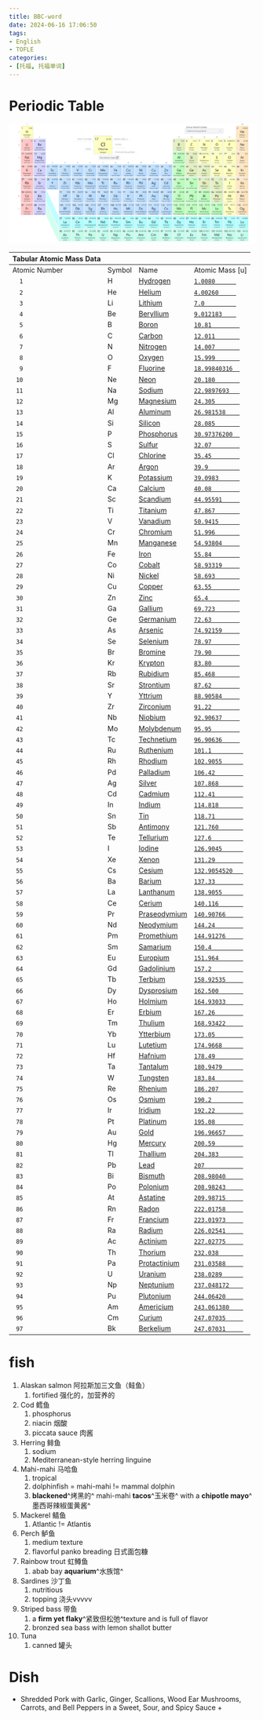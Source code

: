 ```yaml
---
title: BBC-word
date: 2024-06-16 17:06:50
tags:
- English
- TOFLE
categories:
- [托福, 托福单词]
---
```


#  Periodic Table

![image-20240616171351691](https://raw.githubusercontent.com/leovewc/images/main/image-20240616171351691.png)

| Tabular Atomic Mass Data |        |                                                             |                                                              |
| ------------------------ | ------ | ----------------------------------------------------------- | ------------------------------------------------------------ |
| Atomic Number            | Symbol | Name                                                        | Atomic Mass [u]                                              |
| `  1`                    | H      | [Hydrogen](https://pubchem.ncbi.nlm.nih.gov/element/1)      | [`1.0080      `](https://pubchem.ncbi.nlm.nih.gov/element/1#section=Atomic-Weight) |
| `  2`                    | He     | [Helium](https://pubchem.ncbi.nlm.nih.gov/element/2)        | [`4.00260     `](https://pubchem.ncbi.nlm.nih.gov/element/2#section=Atomic-Weight) |
| `  3`                    | Li     | [Lithium](https://pubchem.ncbi.nlm.nih.gov/element/3)       | [`7.0         `](https://pubchem.ncbi.nlm.nih.gov/element/3#section=Atomic-Weight) |
| `  4`                    | Be     | [Beryllium](https://pubchem.ncbi.nlm.nih.gov/element/4)     | [`9.012183    `](https://pubchem.ncbi.nlm.nih.gov/element/4#section=Atomic-Weight) |
| `  5`                    | B      | [Boron](https://pubchem.ncbi.nlm.nih.gov/element/5)         | [`10.81        `](https://pubchem.ncbi.nlm.nih.gov/element/5#section=Atomic-Weight) |
| `  6`                    | C      | [Carbon](https://pubchem.ncbi.nlm.nih.gov/element/6)        | [`12.011       `](https://pubchem.ncbi.nlm.nih.gov/element/6#section=Atomic-Weight) |
| `  7`                    | N      | [Nitrogen](https://pubchem.ncbi.nlm.nih.gov/element/7)      | [`14.007       `](https://pubchem.ncbi.nlm.nih.gov/element/7#section=Atomic-Weight) |
| `  8`                    | O      | [Oxygen](https://pubchem.ncbi.nlm.nih.gov/element/8)        | [`15.999       `](https://pubchem.ncbi.nlm.nih.gov/element/8#section=Atomic-Weight) |
| `  9`                    | F      | [Fluorine](https://pubchem.ncbi.nlm.nih.gov/element/9)      | [`18.99840316  `](https://pubchem.ncbi.nlm.nih.gov/element/9#section=Atomic-Weight) |
| ` 10`                    | Ne     | [Neon](https://pubchem.ncbi.nlm.nih.gov/element/10)         | [`20.180       `](https://pubchem.ncbi.nlm.nih.gov/element/10#section=Atomic-Weight) |
| ` 11`                    | Na     | [Sodium](https://pubchem.ncbi.nlm.nih.gov/element/11)       | [`22.9897693   `](https://pubchem.ncbi.nlm.nih.gov/element/11#section=Atomic-Weight) |
| ` 12`                    | Mg     | [Magnesium](https://pubchem.ncbi.nlm.nih.gov/element/12)    | [`24.305       `](https://pubchem.ncbi.nlm.nih.gov/element/12#section=Atomic-Weight) |
| ` 13`                    | Al     | [Aluminum](https://pubchem.ncbi.nlm.nih.gov/element/13)     | [`26.981538    `](https://pubchem.ncbi.nlm.nih.gov/element/13#section=Atomic-Weight) |
| ` 14`                    | Si     | [Silicon](https://pubchem.ncbi.nlm.nih.gov/element/14)      | [`28.085       `](https://pubchem.ncbi.nlm.nih.gov/element/14#section=Atomic-Weight) |
| ` 15`                    | P      | [Phosphorus](https://pubchem.ncbi.nlm.nih.gov/element/15)   | [`30.97376200  `](https://pubchem.ncbi.nlm.nih.gov/element/15#section=Atomic-Weight) |
| ` 16`                    | S      | [Sulfur](https://pubchem.ncbi.nlm.nih.gov/element/16)       | [`32.07        `](https://pubchem.ncbi.nlm.nih.gov/element/16#section=Atomic-Weight) |
| ` 17`                    | Cl     | [Chlorine](https://pubchem.ncbi.nlm.nih.gov/element/17)     | [`35.45        `](https://pubchem.ncbi.nlm.nih.gov/element/17#section=Atomic-Weight) |
| ` 18`                    | Ar     | [Argon](https://pubchem.ncbi.nlm.nih.gov/element/18)        | [`39.9         `](https://pubchem.ncbi.nlm.nih.gov/element/18#section=Atomic-Weight) |
| ` 19`                    | K      | [Potassium](https://pubchem.ncbi.nlm.nih.gov/element/19)    | [`39.0983      `](https://pubchem.ncbi.nlm.nih.gov/element/19#section=Atomic-Weight) |
| ` 20`                    | Ca     | [Calcium](https://pubchem.ncbi.nlm.nih.gov/element/20)      | [`40.08        `](https://pubchem.ncbi.nlm.nih.gov/element/20#section=Atomic-Weight) |
| ` 21`                    | Sc     | [Scandium](https://pubchem.ncbi.nlm.nih.gov/element/21)     | [`44.95591     `](https://pubchem.ncbi.nlm.nih.gov/element/21#section=Atomic-Weight) |
| ` 22`                    | Ti     | [Titanium](https://pubchem.ncbi.nlm.nih.gov/element/22)     | [`47.867       `](https://pubchem.ncbi.nlm.nih.gov/element/22#section=Atomic-Weight) |
| ` 23`                    | V      | [Vanadium](https://pubchem.ncbi.nlm.nih.gov/element/23)     | [`50.9415      `](https://pubchem.ncbi.nlm.nih.gov/element/23#section=Atomic-Weight) |
| ` 24`                    | Cr     | [Chromium](https://pubchem.ncbi.nlm.nih.gov/element/24)     | [`51.996       `](https://pubchem.ncbi.nlm.nih.gov/element/24#section=Atomic-Weight) |
| ` 25`                    | Mn     | [Manganese](https://pubchem.ncbi.nlm.nih.gov/element/25)    | [`54.93804     `](https://pubchem.ncbi.nlm.nih.gov/element/25#section=Atomic-Weight) |
| ` 26`                    | Fe     | [Iron](https://pubchem.ncbi.nlm.nih.gov/element/26)         | [`55.84        `](https://pubchem.ncbi.nlm.nih.gov/element/26#section=Atomic-Weight) |
| ` 27`                    | Co     | [Cobalt](https://pubchem.ncbi.nlm.nih.gov/element/27)       | [`58.93319     `](https://pubchem.ncbi.nlm.nih.gov/element/27#section=Atomic-Weight) |
| ` 28`                    | Ni     | [Nickel](https://pubchem.ncbi.nlm.nih.gov/element/28)       | [`58.693       `](https://pubchem.ncbi.nlm.nih.gov/element/28#section=Atomic-Weight) |
| ` 29`                    | Cu     | [Copper](https://pubchem.ncbi.nlm.nih.gov/element/29)       | [`63.55        `](https://pubchem.ncbi.nlm.nih.gov/element/29#section=Atomic-Weight) |
| ` 30`                    | Zn     | [Zinc](https://pubchem.ncbi.nlm.nih.gov/element/30)         | [`65.4         `](https://pubchem.ncbi.nlm.nih.gov/element/30#section=Atomic-Weight) |
| ` 31`                    | Ga     | [Gallium](https://pubchem.ncbi.nlm.nih.gov/element/31)      | [`69.723       `](https://pubchem.ncbi.nlm.nih.gov/element/31#section=Atomic-Weight) |
| ` 32`                    | Ge     | [Germanium](https://pubchem.ncbi.nlm.nih.gov/element/32)    | [`72.63        `](https://pubchem.ncbi.nlm.nih.gov/element/32#section=Atomic-Weight) |
| ` 33`                    | As     | [Arsenic](https://pubchem.ncbi.nlm.nih.gov/element/33)      | [`74.92159     `](https://pubchem.ncbi.nlm.nih.gov/element/33#section=Atomic-Weight) |
| ` 34`                    | Se     | [Selenium](https://pubchem.ncbi.nlm.nih.gov/element/34)     | [`78.97        `](https://pubchem.ncbi.nlm.nih.gov/element/34#section=Atomic-Weight) |
| ` 35`                    | Br     | [Bromine](https://pubchem.ncbi.nlm.nih.gov/element/35)      | [`79.90        `](https://pubchem.ncbi.nlm.nih.gov/element/35#section=Atomic-Weight) |
| ` 36`                    | Kr     | [Krypton](https://pubchem.ncbi.nlm.nih.gov/element/36)      | [`83.80        `](https://pubchem.ncbi.nlm.nih.gov/element/36#section=Atomic-Weight) |
| ` 37`                    | Rb     | [Rubidium](https://pubchem.ncbi.nlm.nih.gov/element/37)     | [`85.468       `](https://pubchem.ncbi.nlm.nih.gov/element/37#section=Atomic-Weight) |
| ` 38`                    | Sr     | [Strontium](https://pubchem.ncbi.nlm.nih.gov/element/38)    | [`87.62        `](https://pubchem.ncbi.nlm.nih.gov/element/38#section=Atomic-Weight) |
| ` 39`                    | Y      | [Yttrium](https://pubchem.ncbi.nlm.nih.gov/element/39)      | [`88.90584     `](https://pubchem.ncbi.nlm.nih.gov/element/39#section=Atomic-Weight) |
| ` 40`                    | Zr     | [Zirconium](https://pubchem.ncbi.nlm.nih.gov/element/40)    | [`91.22        `](https://pubchem.ncbi.nlm.nih.gov/element/40#section=Atomic-Weight) |
| ` 41`                    | Nb     | [Niobium](https://pubchem.ncbi.nlm.nih.gov/element/41)      | [`92.90637     `](https://pubchem.ncbi.nlm.nih.gov/element/41#section=Atomic-Weight) |
| ` 42`                    | Mo     | [Molybdenum](https://pubchem.ncbi.nlm.nih.gov/element/42)   | [`95.95        `](https://pubchem.ncbi.nlm.nih.gov/element/42#section=Atomic-Weight) |
| ` 43`                    | Tc     | [Technetium](https://pubchem.ncbi.nlm.nih.gov/element/43)   | [`96.90636     `](https://pubchem.ncbi.nlm.nih.gov/element/43#section=Atomic-Weight) |
| ` 44`                    | Ru     | [Ruthenium](https://pubchem.ncbi.nlm.nih.gov/element/44)    | [`101.1         `](https://pubchem.ncbi.nlm.nih.gov/element/44#section=Atomic-Weight) |
| ` 45`                    | Rh     | [Rhodium](https://pubchem.ncbi.nlm.nih.gov/element/45)      | [`102.9055      `](https://pubchem.ncbi.nlm.nih.gov/element/45#section=Atomic-Weight) |
| ` 46`                    | Pd     | [Palladium](https://pubchem.ncbi.nlm.nih.gov/element/46)    | [`106.42        `](https://pubchem.ncbi.nlm.nih.gov/element/46#section=Atomic-Weight) |
| ` 47`                    | Ag     | [Silver](https://pubchem.ncbi.nlm.nih.gov/element/47)       | [`107.868       `](https://pubchem.ncbi.nlm.nih.gov/element/47#section=Atomic-Weight) |
| ` 48`                    | Cd     | [Cadmium](https://pubchem.ncbi.nlm.nih.gov/element/48)      | [`112.41        `](https://pubchem.ncbi.nlm.nih.gov/element/48#section=Atomic-Weight) |
| ` 49`                    | In     | [Indium](https://pubchem.ncbi.nlm.nih.gov/element/49)       | [`114.818       `](https://pubchem.ncbi.nlm.nih.gov/element/49#section=Atomic-Weight) |
| ` 50`                    | Sn     | [Tin](https://pubchem.ncbi.nlm.nih.gov/element/50)          | [`118.71        `](https://pubchem.ncbi.nlm.nih.gov/element/50#section=Atomic-Weight) |
| ` 51`                    | Sb     | [Antimony](https://pubchem.ncbi.nlm.nih.gov/element/51)     | [`121.760       `](https://pubchem.ncbi.nlm.nih.gov/element/51#section=Atomic-Weight) |
| ` 52`                    | Te     | [Tellurium](https://pubchem.ncbi.nlm.nih.gov/element/52)    | [`127.6         `](https://pubchem.ncbi.nlm.nih.gov/element/52#section=Atomic-Weight) |
| ` 53`                    | I      | [Iodine](https://pubchem.ncbi.nlm.nih.gov/element/53)       | [`126.9045      `](https://pubchem.ncbi.nlm.nih.gov/element/53#section=Atomic-Weight) |
| ` 54`                    | Xe     | [Xenon](https://pubchem.ncbi.nlm.nih.gov/element/54)        | [`131.29        `](https://pubchem.ncbi.nlm.nih.gov/element/54#section=Atomic-Weight) |
| ` 55`                    | Cs     | [Cesium](https://pubchem.ncbi.nlm.nih.gov/element/55)       | [`132.9054520   `](https://pubchem.ncbi.nlm.nih.gov/element/55#section=Atomic-Weight) |
| ` 56`                    | Ba     | [Barium](https://pubchem.ncbi.nlm.nih.gov/element/56)       | [`137.33        `](https://pubchem.ncbi.nlm.nih.gov/element/56#section=Atomic-Weight) |
| ` 57`                    | La     | [Lanthanum](https://pubchem.ncbi.nlm.nih.gov/element/57)    | [`138.9055      `](https://pubchem.ncbi.nlm.nih.gov/element/57#section=Atomic-Weight) |
| ` 58`                    | Ce     | [Cerium](https://pubchem.ncbi.nlm.nih.gov/element/58)       | [`140.116       `](https://pubchem.ncbi.nlm.nih.gov/element/58#section=Atomic-Weight) |
| ` 59`                    | Pr     | [Praseodymium](https://pubchem.ncbi.nlm.nih.gov/element/59) | [`140.90766     `](https://pubchem.ncbi.nlm.nih.gov/element/59#section=Atomic-Weight) |
| ` 60`                    | Nd     | [Neodymium](https://pubchem.ncbi.nlm.nih.gov/element/60)    | [`144.24        `](https://pubchem.ncbi.nlm.nih.gov/element/60#section=Atomic-Weight) |
| ` 61`                    | Pm     | [Promethium](https://pubchem.ncbi.nlm.nih.gov/element/61)   | [`144.91276     `](https://pubchem.ncbi.nlm.nih.gov/element/61#section=Atomic-Weight) |
| ` 62`                    | Sm     | [Samarium](https://pubchem.ncbi.nlm.nih.gov/element/62)     | [`150.4         `](https://pubchem.ncbi.nlm.nih.gov/element/62#section=Atomic-Weight) |
| ` 63`                    | Eu     | [Europium](https://pubchem.ncbi.nlm.nih.gov/element/63)     | [`151.964       `](https://pubchem.ncbi.nlm.nih.gov/element/63#section=Atomic-Weight) |
| ` 64`                    | Gd     | [Gadolinium](https://pubchem.ncbi.nlm.nih.gov/element/64)   | [`157.2         `](https://pubchem.ncbi.nlm.nih.gov/element/64#section=Atomic-Weight) |
| ` 65`                    | Tb     | [Terbium](https://pubchem.ncbi.nlm.nih.gov/element/65)      | [`158.92535     `](https://pubchem.ncbi.nlm.nih.gov/element/65#section=Atomic-Weight) |
| ` 66`                    | Dy     | [Dysprosium](https://pubchem.ncbi.nlm.nih.gov/element/66)   | [`162.500       `](https://pubchem.ncbi.nlm.nih.gov/element/66#section=Atomic-Weight) |
| ` 67`                    | Ho     | [Holmium](https://pubchem.ncbi.nlm.nih.gov/element/67)      | [`164.93033     `](https://pubchem.ncbi.nlm.nih.gov/element/67#section=Atomic-Weight) |
| ` 68`                    | Er     | [Erbium](https://pubchem.ncbi.nlm.nih.gov/element/68)       | [`167.26        `](https://pubchem.ncbi.nlm.nih.gov/element/68#section=Atomic-Weight) |
| ` 69`                    | Tm     | [Thulium](https://pubchem.ncbi.nlm.nih.gov/element/69)      | [`168.93422     `](https://pubchem.ncbi.nlm.nih.gov/element/69#section=Atomic-Weight) |
| ` 70`                    | Yb     | [Ytterbium](https://pubchem.ncbi.nlm.nih.gov/element/70)    | [`173.05        `](https://pubchem.ncbi.nlm.nih.gov/element/70#section=Atomic-Weight) |
| ` 71`                    | Lu     | [Lutetium](https://pubchem.ncbi.nlm.nih.gov/element/71)     | [`174.9668      `](https://pubchem.ncbi.nlm.nih.gov/element/71#section=Atomic-Weight) |
| ` 72`                    | Hf     | [Hafnium](https://pubchem.ncbi.nlm.nih.gov/element/72)      | [`178.49        `](https://pubchem.ncbi.nlm.nih.gov/element/72#section=Atomic-Weight) |
| ` 73`                    | Ta     | [Tantalum](https://pubchem.ncbi.nlm.nih.gov/element/73)     | [`180.9479      `](https://pubchem.ncbi.nlm.nih.gov/element/73#section=Atomic-Weight) |
| ` 74`                    | W      | [Tungsten](https://pubchem.ncbi.nlm.nih.gov/element/74)     | [`183.84        `](https://pubchem.ncbi.nlm.nih.gov/element/74#section=Atomic-Weight) |
| ` 75`                    | Re     | [Rhenium](https://pubchem.ncbi.nlm.nih.gov/element/75)      | [`186.207       `](https://pubchem.ncbi.nlm.nih.gov/element/75#section=Atomic-Weight) |
| ` 76`                    | Os     | [Osmium](https://pubchem.ncbi.nlm.nih.gov/element/76)       | [`190.2         `](https://pubchem.ncbi.nlm.nih.gov/element/76#section=Atomic-Weight) |
| ` 77`                    | Ir     | [Iridium](https://pubchem.ncbi.nlm.nih.gov/element/77)      | [`192.22        `](https://pubchem.ncbi.nlm.nih.gov/element/77#section=Atomic-Weight) |
| ` 78`                    | Pt     | [Platinum](https://pubchem.ncbi.nlm.nih.gov/element/78)     | [`195.08        `](https://pubchem.ncbi.nlm.nih.gov/element/78#section=Atomic-Weight) |
| ` 79`                    | Au     | [Gold](https://pubchem.ncbi.nlm.nih.gov/element/79)         | [`196.96657     `](https://pubchem.ncbi.nlm.nih.gov/element/79#section=Atomic-Weight) |
| ` 80`                    | Hg     | [Mercury](https://pubchem.ncbi.nlm.nih.gov/element/80)      | [`200.59        `](https://pubchem.ncbi.nlm.nih.gov/element/80#section=Atomic-Weight) |
| ` 81`                    | Tl     | [Thallium](https://pubchem.ncbi.nlm.nih.gov/element/81)     | [`204.383       `](https://pubchem.ncbi.nlm.nih.gov/element/81#section=Atomic-Weight) |
| ` 82`                    | Pb     | [Lead](https://pubchem.ncbi.nlm.nih.gov/element/82)         | [`207           `](https://pubchem.ncbi.nlm.nih.gov/element/82#section=Atomic-Weight) |
| ` 83`                    | Bi     | [Bismuth](https://pubchem.ncbi.nlm.nih.gov/element/83)      | [`208.98040     `](https://pubchem.ncbi.nlm.nih.gov/element/83#section=Atomic-Weight) |
| ` 84`                    | Po     | [Polonium](https://pubchem.ncbi.nlm.nih.gov/element/84)     | [`208.98243     `](https://pubchem.ncbi.nlm.nih.gov/element/84#section=Atomic-Weight) |
| ` 85`                    | At     | [Astatine](https://pubchem.ncbi.nlm.nih.gov/element/85)     | [`209.98715     `](https://pubchem.ncbi.nlm.nih.gov/element/85#section=Atomic-Weight) |
| ` 86`                    | Rn     | [Radon](https://pubchem.ncbi.nlm.nih.gov/element/86)        | [`222.01758     `](https://pubchem.ncbi.nlm.nih.gov/element/86#section=Atomic-Weight) |
| ` 87`                    | Fr     | [Francium](https://pubchem.ncbi.nlm.nih.gov/element/87)     | [`223.01973     `](https://pubchem.ncbi.nlm.nih.gov/element/87#section=Atomic-Weight) |
| ` 88`                    | Ra     | [Radium](https://pubchem.ncbi.nlm.nih.gov/element/88)       | [`226.02541     `](https://pubchem.ncbi.nlm.nih.gov/element/88#section=Atomic-Weight) |
| ` 89`                    | Ac     | [Actinium](https://pubchem.ncbi.nlm.nih.gov/element/89)     | [`227.02775     `](https://pubchem.ncbi.nlm.nih.gov/element/89#section=Atomic-Weight) |
| ` 90`                    | Th     | [Thorium](https://pubchem.ncbi.nlm.nih.gov/element/90)      | [`232.038       `](https://pubchem.ncbi.nlm.nih.gov/element/90#section=Atomic-Weight) |
| ` 91`                    | Pa     | [Protactinium](https://pubchem.ncbi.nlm.nih.gov/element/91) | [`231.03588     `](https://pubchem.ncbi.nlm.nih.gov/element/91#section=Atomic-Weight) |
| ` 92`                    | U      | [Uranium](https://pubchem.ncbi.nlm.nih.gov/element/92)      | [`238.0289      `](https://pubchem.ncbi.nlm.nih.gov/element/92#section=Atomic-Weight) |
| ` 93`                    | Np     | [Neptunium](https://pubchem.ncbi.nlm.nih.gov/element/93)    | [`237.048172    `](https://pubchem.ncbi.nlm.nih.gov/element/93#section=Atomic-Weight) |
| ` 94`                    | Pu     | [Plutonium](https://pubchem.ncbi.nlm.nih.gov/element/94)    | [`244.06420     `](https://pubchem.ncbi.nlm.nih.gov/element/94#section=Atomic-Weight) |
| ` 95`                    | Am     | [Americium](https://pubchem.ncbi.nlm.nih.gov/element/95)    | [`243.061380    `](https://pubchem.ncbi.nlm.nih.gov/element/95#section=Atomic-Weight) |
| ` 96`                    | Cm     | [Curium](https://pubchem.ncbi.nlm.nih.gov/element/96)       | [`247.07035     `](https://pubchem.ncbi.nlm.nih.gov/element/96#section=Atomic-Weight) |
| ` 97`                    | Bk     | [Berkelium](https://pubchem.ncbi.nlm.nih.gov/element/97)    | [`247.07031     `](https://pubchem.ncbi.nlm.nih.gov/element/97#section=Atomic-Weight) |

# fish

1. Alaskan salmon   阿拉斯加三文鱼（鲑鱼）
   1. fortified 强化的，加营养的
2. Cod   鳕鱼
   1. phosphorus
   2. niacin 烟酸
   3. piccata sauce 肉酱
3. Herring  鲱鱼
   1. sodium
   2. Mediterranean-style herring linguine
4. Mahi-mahi   马哈鱼
   1. tropical
   2. dolphinfish   =  mahi-mahi      !=        mammal dolphin
   3. **blackened**^烤黑的^ mahi-mahi **tacos**^玉米卷^ with a **chipotle mayo**^墨西哥辣椒蛋黄酱^ 
5. Mackerel   鲭鱼
   1. Atlantic        !=          Atlantis
6. Perch  鲈鱼
   1. medium texture
   2. flavorful panko breading  日式面包糠
7. Rainbow trout 虹鳟鱼
   1. abab bay **aquarium**^水族馆^
8. Sardines 沙丁鱼
   1. nutritious
   2. topping  浇头vvvvv
9. Striped bass  带鱼
   1. a **firm yet flaky**^紧致但松弛^texture and is full of flavor	
   2. bronzed sea bass with lemon shallot butter
10. Tuna
    1. canned 罐头

# Dish

- Shredded Pork with Garlic, Ginger, Scallions, Wood Ear Mushrooms, Carrots, and Bell Peppers in a Sweet, Sour, and Spicy Sauce +

